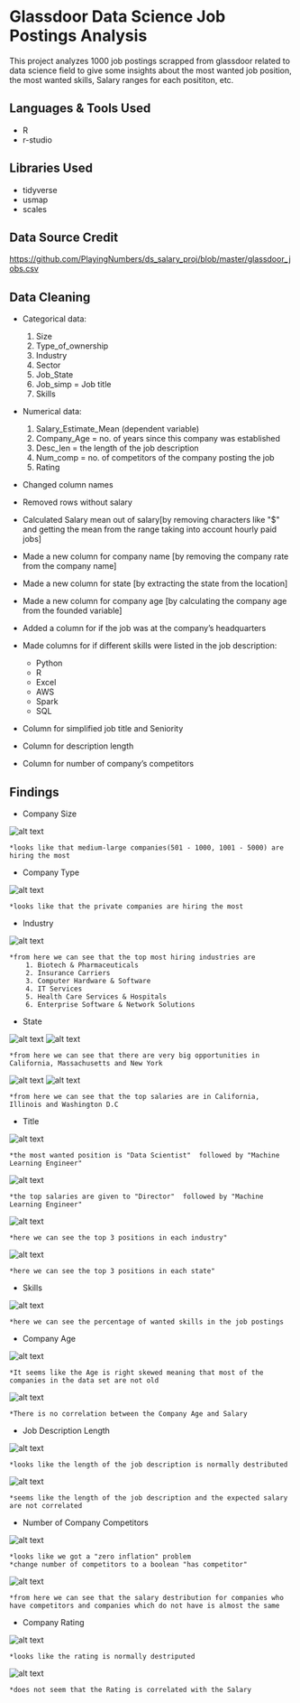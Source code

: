 # Glassdoor Data Science Job Postings Analysis

This project analyzes 1000 job postings scrapped from glassdoor related to data science field to give some insights about the most wanted job position,
the most wanted skills, Salary ranges for each posititon, etc.


## Languages & Tools Used 

* R
* r-studio


## Libraries Used

* tidyverse
* usmap
* scales


## Data Source Credit

https://github.com/PlayingNumbers/ds_salary_proj/blob/master/glassdoor_jobs.csv


## Data Cleaning

* Categorical data:
	1. Size
	2. Type_of_ownership
	3. Industry 
	4. Sector
	5. Job_State
	6. Job_simp = Job title 
	7. Skills 
	
* Numerical data:
	1. Salary_Estimate_Mean (dependent variable)
	2. Company_Age = no. of years since this company was established
	3. Desc_len = the length of the job description 
	4. Num_comp =  no. of competitors of the company posting the job
	5. Rating

*	Changed column names 
*	Removed rows without salary 
*	Calculated Salary mean out of salary[by removing characters like "$" and getting the mean from the range taking into account hourly paid jobs]
*	Made a new column for company name [by removing the company rate from the company name]
*	Made a new column for state [by extracting the state from the location]
*	Made a new column for company age [by calculating the company age from the founded variable]
*	Added a column for if the job was at the company’s headquarters 
*	Made columns for if different skills were listed in the job description:
    * Python  
    * R  
    * Excel  
    * AWS  
    * Spark
	* SQL
*	Column for simplified job title and Seniority 
*	Column for description length 
*	Column for number of company’s competitors 


## Findings
*	Company Size

![alt text](https://github.com/ahmed1salama/ds_glassdoor_salary_analysis_R/blob/master/graphs/postings_company_size.png "Postings by Company Size")

	*looks like that medium-large companies(501 - 1000, 1001 - 5000) are hiring the most
	

*	Company Type

![alt text](https://github.com/ahmed1salama/ds_glassdoor_salary_analysis_R/blob/master/graphs/postings_company_type.png "Postings by Company Type")

	*looks like that the private companies are hiring the most
	
	
*	Industry

![alt text](https://github.com/ahmed1salama/ds_glassdoor_salary_analysis_R/blob/master/graphs/postings_industry.png "Postings by Company Industry")

	*from here we can see that the top most hiring industries are
		1. Biotech & Pharmaceuticals                 
		2. Insurance Carriers                         
		3. Computer Hardware & Software               
		4. IT Services                                
		5. Health Care Services & Hospitals           
		6. Enterprise Software & Network Solutions
			
			
*	State

![alt text](https://github.com/ahmed1salama/ds_glassdoor_salary_analysis_R/blob/master/graphs/postings_state.png "Postings by State")
![alt text](https://github.com/ahmed1salama/ds_glassdoor_salary_analysis_R/blob/master/graphs/postings_state_map.png "Postings by State Map")

	*from here we can see that there are very big opportunities in California, Massachusetts and New York
	
![alt text](https://github.com/ahmed1salama/ds_glassdoor_salary_analysis_R/blob/master/graphs/salary_state.png "Salary by State")
![alt text](https://github.com/ahmed1salama/ds_glassdoor_salary_analysis_R/blob/master/graphs/postings_state_map.png "Salary by State Map")

	*from here we can see that the top salaries are in California, Illinois and Washington D.C
	
	
*	Title

![alt text](https://github.com/ahmed1salama/ds_glassdoor_salary_analysis_R/blob/master/graphs/postings_title.png "Postings by Title")

	*the most wanted position is "Data Scientist"  followed by "Machine Learning Engineer"
	
![alt text](https://github.com/ahmed1salama/ds_glassdoor_salary_analysis_R/blob/master/graphs/salary_title.png "Salary by Title")
	
	*the top salaries are given to "Director"  followed by "Machine Learning Engineer"
	
![alt text](https://github.com/ahmed1salama/ds_glassdoor_salary_analysis_R/blob/master/graphs/postings_industry_positions.png "Postings of each position by Industry")

	*here we can see the top 3 positions in each industry"

![alt text](https://github.com/ahmed1salama/ds_glassdoor_salary_analysis_R/blob/master/graphs/postings_state_positions.png "Postings of each position by state")

	*here we can see the top 3 positions in each state"
	
*	Skills

![alt text](https://github.com/ahmed1salama/ds_glassdoor_salary_analysis_R/blob/master/graphs/skills.png "Skills")

	*here we can see the percentage of wanted skills in the job postings
	
	
*	Company Age

![alt text](https://github.com/ahmed1salama/ds_glassdoor_salary_analysis_R/blob/master/graphs/company_age_dist.png "Company Age Distribution")

	*It seems like the Age is right skewed meaning that most of the companies in the data set are not old 
	
![alt text](https://github.com/ahmed1salama/ds_glassdoor_salary_analysis_R/blob/master/graphs/salary_company_age.png "Company Age - Salary relation")

	*There is no correlation between the Company Age and Salary
	

*	Job Description Length

![alt text](https://github.com/ahmed1salama/ds_glassdoor_salary_analysis_R/blob/master/graphs/description_len_dist.png "Description Length Distribution")

	*looks like the length of the job description is normally destributed
	
![alt text](https://github.com/ahmed1salama/ds_glassdoor_salary_analysis_R/blob/master/graphs/salary_description_length.png "Description Length - Salary relation")

	*seems like the length of the job description and the expected salary are not correlated
	

*	Number of Company Competitors

![alt text](https://github.com/ahmed1salama/ds_glassdoor_salary_analysis_R/blob/master/graphs/competitors_dist.png "Company Competitors Distribution")

	*looks like we got a "zero inflation" problem 
	*change number of competitors to a boolean "has competitor"
	
![alt text](https://github.com/ahmed1salama/ds_glassdoor_salary_analysis_R/blob/master/graphs/salary_has_competitor.png "Salary - Has Competitor relation")

	*from here we can see that the salary destribution for companies who have competitors and companies which do not have is almost the same  
	

*	Company Rating

![alt text](https://github.com/ahmed1salama/ds_glassdoor_salary_analysis_R/blob/master/graphs/rating_dist.png "Company Raring Distribution")

	*looks like the rating is normally destriputed 
	
![alt text](https://github.com/ahmed1salama/ds_glassdoor_salary_analysis_R/blob/master/graphs/salary_rating.png "Salary - Raring relation")

	*does not seem that the Rating is correlated with the Salary
	
	
	
	
	
	
	
	
	
	
	
	

